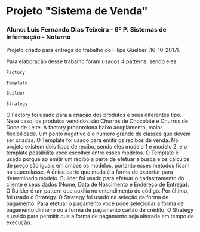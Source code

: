 # Projeto "Sistema de Venda"

### Aluno: Luís Fernando Dias Teixeira - 6º P. Sistemas de Informação - Noturno

Projeto criado para entrega do trabalho do Filipe Guelber (16-10-2017).

Para elaboração desse trabalho foram usados 4 patterns, sendo eles:
```
Factory
```
```
Template
```
```
Builder
```
```
Strategy
```
  O Factory foi usado para a criação dos produtos e seus diferentes tipo. Nese caso, os produtos vendidos são Churros de Chocolate e Churros de Doce de Leite. A factory proporciona baixo acoplamento, maior flexibilidade. Um ponto negativo é o número grande de classes que devem ser criadas.
  O Template foi usado para emitir os recibos de venda. No projeto existem dois tipos de recibo, sendo eles modelo 1 e modelo 2, e o template possibilita você escolher entre esses modelos. O Template é usado porque ao emitir um recibo a parte de efetuar a busca e os cálculos de preço são iguais em ambos os modelos, portanto esses métodos ficam na superclasse. A única parte que muda é a forma de exportar para determinado modelo.
  Builder foi usado para efetuar o cadastramento do cliente e seus dados (Nome, Data de Nascimento e Endereço de Entrega). O Builder é um pattern que auxilia no entendimento do código.
  Por último, foi usado o Strategy. O Strategy foi usado na seleção da forma de pagamento. Para efetuar o pagamento você pode selecionar a forma de pagamento dinheiro ou a forma de pagamento cartão de crédito. O Strategy é usado para permitir que a forma de pagamento seja alterada em tempo de execução. 
  
